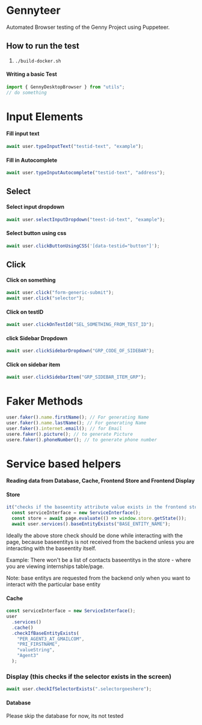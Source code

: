 # Gennyteer

Automated Browser testing of the Genny Project using Puppeteer.

## How to run the test

1. `./build-docker.sh`

#### Writing a basic Test

```javascript
import { GennyDesktopBrowser } from "utils";
// do something
```

# Input Elements

#### Fill input text

```javascript
await user.typeInputText("testid-text", "example");
```

#### Fill in Autocomplete

```javascript
await user.typeInputAutocomplete("testid-text", "address");
```

## Select

#### Select input dropdown

```javascript
await user.selectInputDropdown("teest-id-text", "example");
```

#### Select button using css

```javascript
await user.clickButtonUsingCSS('[data-testid="button"]');
```

## Click

#### Click on something

```javascript
await user.click("form-generic-submit");
await user.click("selector");
```

#### Click on testID

```javascript
await user.clickOnTestId("SEL_SOMETHING_FROM_TEST_ID");
```

#### click Sidebar Dropdown

```javascript
await user.clickSidebarDropdown("GRP_CODE_OF_SIDEBAR");
```

#### Click on sidebar item

```javascript
await user.clickSidebarItem("GRP_SIDEBAR_ITEM_GRP");
```

# Faker Methods

```javascript
user.faker().name.firstName(); // For generating Name
user.faker().name.lastName(); // For generating Name
user.faker().internet.email(); // for Email
usere.faker().picture(); // to generate Picture
usere.faker().phoneNumber(); // to generate phone number
```

# Service based helpers

#### Reading data from Database, Cache, Frontend Store and Frontend Display

#### Store

```javascript
it("checks if the baseentity attribute value exists in the frontend store", async () => {
  const serviceInterface = new ServiceInterface();
  const store = await page.evaluate(() => window.store.getState());
  await user.services().baseEntityExists("BASE_ENTITY_NAME");
```

Ideally the above store check should be done while interacting with the page, because baseentitys is not received from the backend unless you are interacting with the baseentity itself.

Example: There won't be a list of contacts baseentitys in the store - where you are viewing internships table/page.

Note: base entitys are requested from the backend only when you want to interact with the particular base entity

#### Cache

```javascript
const serviceInterface = new ServiceInterface();
user
  .services()
  .cache()
  .checkIfBaseEntityExists(
    "PER_AGENT3_AT_GMAILCOM",
    "PRI_FIRSTNAME",
    "valueString",
    "Agent3"
  );
```

### Display (this checks if the selector exists in the screen)

```javascript
await user.checkIfSelectorExists(".selectorgoeshere");
```

#### Database

Please skip the database for now, its not tested

```

```
